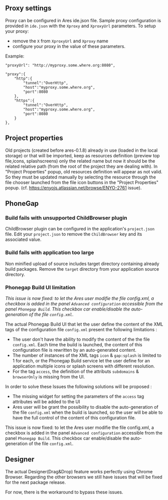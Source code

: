 ## Proxy settings

Proxy can be configured in Ares ide.json file. Sample proxy configuration
is provided in `ide.json` with the `Xproxy` and `XproxyUrl` parameters.
To setup your proxy:
* remove the `X` from `XproxyUrl` and `Xproxy` name
* configure your proxy in the value of these parameters.

Example:

	"proxyUrl": "http://myproxy.some.where.org:8080",

	"proxy":{
		"http":{
			"tunnel":"OverHttp",
			"host":"myproxy.some.where.org",
			"port":8080
		},
		"https":{
			"tunnel":"OverHttp",
			"host":"myproxy.some.where.org",
			"port":8080
		}
	},

## Project properties
Old projects (created before ares-0.1.8) already in use (loaded in the local storage) or that will be imported, keep as resources definition (preview top file,icons, splashscreens) only the related name but now it should be the related relative path (from the root of the project they are dealing with). In "Project Properties" popup, old resources definition will appear as not valid. So they must be updated manually by selecting the resource through the file chooser launched from the file icon buttons in the "Project Properties" popup. (cf. https://enyojs.atlassian.net/browse/ENYO-2761 issue).

## PhoneGap

### Build fails with unsupported ChildBrowser plugin

ChildBrowser plugin can be configured in the application's
`project.json` file.  Edit your `project.json` to remove the
`ChildBrowser` key and its associated value.

### Build fails with application too large

Non minified upload of source includes target directory containing
already build packages. Remove the `target` directory from your
application source directory.

### Phonegap Build UI limitation
*This issue is now fixed: to let the Ares user modifie the file config.xml, a checkbox is added in the panel `Advanced configuration` accessible from the panel `Phonegap Build`. This checkbox car enable/disable the auto-generation of the file `config.xml`*.

The actual Phonegap Build UI that let the user define the content of the XML tags of the configuration file `config.xml` present the following limitations : 
* The user don't have the ability to modify the content of the the file `config.xml`. Each time the build is launched, the content of this configuration file is rewritten by an auto-generated content.
* The number of instances of the XML tags `icon` & `gap:splash` is limited to 1 for each, or the Phonegap Build service let the user define for an application multiple icons or splash screens with different resolution. 
* For the tag `access`, the definition of the attributs `subdomains` & `browserOnly` is missing from the UI.

In order to solve these Issues the following solutions will be proposed  : 
* The missing widget for setting the parameters of the `access` tag attributes will be added to the UI
* Ares user will be grant the possibility to disable the auto-generation of the file `config.xml`
  when the build is launched, so the user will be able to have the full control of the content of this configuration file.

This issue is now fixed: to let the Ares user modifie the file config.xml, a checkbox is added in the panel `Advanced configuration` accessible from the panel `Phonegap Build`. This checkbox car enable/disable the auto-generation of the file `config.xml`.

## Designer

The actual Designer(Drag&Drop) feature works perfectly using Chrome Browser.
Regarding the other browsers we still have issues that will be fixed for the next package release.

For now, there is the workaround to bypass these issues.
